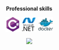 <p align="center"> 
 <strong>
  Professional skills
  </strong>
</p>
<p align="center"> 
  <img src="https://raw.githubusercontent.com/devicons/devicon/master/icons/csharp/csharp-original.svg" alt="csharp" width="40" height="40" />
  <img src="https://raw.githubusercontent.com/devicons/devicon/master/icons/dot-net/dot-net-original-wordmark.svg" alt="dotnet" width="40" height="40" />
  <img src="https://raw.githubusercontent.com/devicons/devicon/master/icons/docker/docker-original-wordmark.svg" alt="docker" width="40" height="40" />
</p>

<p align="center">
 <a href="#" alt="JamesMorales04 github stats">
  <img src="https://github-readme-stats.vercel.app/api?username=JamesMorales04&theme=tokyonight&show_icons=true" />
 </a>
</p>
